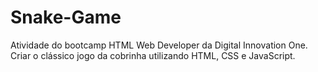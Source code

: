 # Snake-Game
Atividade do bootcamp HTML Web Developer da Digital Innovation One. Criar o clássico jogo da cobrinha utilizando HTML, CSS e JavaScript.
